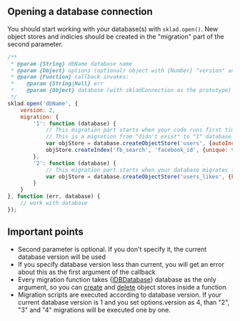 ## Opening a database connection
You should start working with your database(s) with ```sklad.open()```. New object stores and indicies should be created in the "migration" part of the second parameter.

```javascript
/**
 * @param {String} dbName database name
 * @param {Object} options (optional) object with {Number} "version" and {Object} "migration" fields
 * @param {Function} callback invokes:
 *    @param {String|Null} err
 *    @param {Object} database (with skladConnection as the prototype)
 */
sklad.open('dbName', {
    version: 2,
    migration: {
        '1': function (database) {
            // This migration part starts when your code runs first time in the browser.
            // This is a migration from "didn't exist" to "1" database version
            var objStore = database.createObjectStore('users', {autoIncrement: true});
            objStore.createIndex('fb_search', 'facebook_id', {unique: true});
        },
        '2': function (database) {
            // This migration part starts when your database migrates from "1" to "2" version
            var objStore = database.createObjectStore('users_likes', {keyPath: 'date'});
        }
    }
}, function (err, database) {
    // work with database
});
```

## Important points
 * Second parameter is optional. If you don't specify it, the current database version will be used
 * If you specify database version less than current, you will get an error about this as the first argument of the callback
 * Every migration function takes {[IDBDatabase](https://developer.mozilla.org/en-US/docs/IndexedDB/IDBDatabase)} database as the only argument, so you can [create](https://developer.mozilla.org/en-US/docs/IndexedDB/IDBDatabase#createObjectStore) and [delete](https://developer.mozilla.org/en-US/docs/IndexedDB/IDBDatabase#deleteObjectStore) object stores inside a function.
 * Migration scripts are executed according to database version. If your current database version is 1 and you set options.version as 4, than "2", "3" and "4" migrations will be executed one by one.

